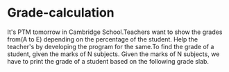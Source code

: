 # Grade-calculation
It's PTM tomorrow in Cambridge School.Teachers want to show the grades from(A to E) depending on the percentage of the student. Help the teacher's by developing the program for the same.To find the grade of a student, given the marks of N subjects. Given the marks of N subjects, we have to print the grade of a student based on the following grade slab.
